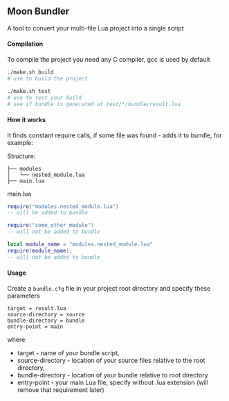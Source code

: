## Moon Bundler

A tool to convert your multi-file Lua project into a single script

#### Compilation
To compile the project you need any C compiler, gcc is used by default

```bash
./make.sh build
# use to build the project

./make.sh test
# use to test your build
# see if bundle is generated at test/*/bundle/result.lua
```

#### How it works

It finds constant require calls, if some file was found - adds it to bundle, for example:

Structure:
```
├── modules
│   └── nested_module.lua
├── main.lua
```

main.lua
```lua
require("modules.nested_module.lua")
-- will be added to bundle

require("some_other_module")
-- will not be added to bundle

local module_name = "modules.nested_module.lua"
require(module_name);
-- will not be added to bundle
```


#### Usage

Create a `bundle.cfg` file in your project root directory and specify these parameters
```
target = result.lua
source-directory = source
bundle-directory = bundle
entry-point = main
```
where:
- target - name of your bundle script,
- source-directory - location of your source files relative to the root directory,
- bundle-directory - location of your bundle relative to root directory
- entry-point - your main Lua file, specify without .lua extension (will remove that requirement later)
